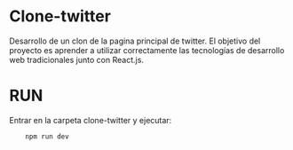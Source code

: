 # Clone-twitter
Desarrollo de un clon de la pagina principal de twitter. El objetivo del proyecto es aprender a utilizar correctamente las tecnologías de desarrollo web tradicionales junto con React.js.

# RUN

Entrar en la carpeta clone-twitter y ejecutar:

```shell
    npm run dev
```
